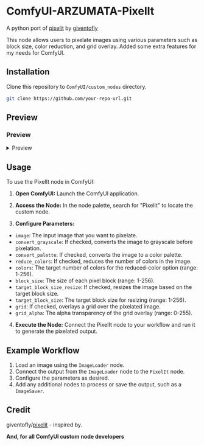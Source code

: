# ComfyUI-ARZUMATA-PixelIt
A python port of [pixelit](https://github.com/giventofly/pixelit) by [giventofly](https://github.com/giventofly)

This node allows users to pixelate images using various parameters such as block size, color reduction, and grid overlay.
Added some extra features for my needs for ComfyUI.

## Installation

Clone this repository to `ComfyUI/custom_nodes` directory.

```bash
git clone https://github.com/your-repo-url.git
```
## Preview

### Preview
<details>
  <summary>Preview</summary>

![Preview](preview.jpg)

</details>

## Usage

To use the PixelIt node in ComfyUI:

1. **Open ComfyUI:**
Launch the ComfyUI application.

2. **Access the Node:**
In the node palette, search for "PixelIt" to locate the custom node.

3. **Configure Parameters:**

 - `image`: The input image that you want to pixelate.
 - `convert_grayscale`: If checked, converts the image to grayscale before pixelation.
 - `convert_palette`: If checked, converts the image to a color palette.
 - `reduce_colors`: If checked, reduces the number of colors in the image.
 - `colors`: The target number of colors for the reduced-color option (range: 1-256).
 - `block_size`: The size of each pixel block (range: 1-256).
 - `target_block_size_resize`: If checked, resizes the image based on the target block size.
 - `target_block_size`: The target block size for resizing (range: 1-256).
 - `grid`: If checked, overlays a grid over the pixelated image.
 - `grid_alpha`: The alpha transparency of the grid overlay (range: 0-255).

4. **Execute the Node:**
Connect the PixelIt node to your workflow and run it to generate the pixelated output.

## Example Workflow

1. Load an image using the `ImageLoader` node.
2. Connect the output from the `ImageLoader` node to the `PixelIt` node.
3. Configure the parameters as desired.
4. Add any additional nodes to process or save the output, such as a `ImageSaver`.

## Credit
giventofly/[pixelit](https://github.com/giventofly/pixelit) - inspired by.

**And, for all ComfyUI custom node developers**


